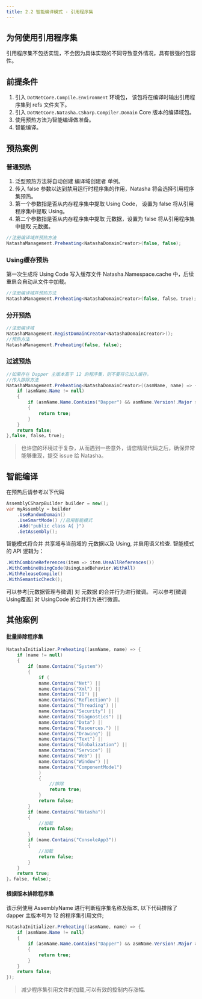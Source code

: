 ```yaml
---
title: 2.2 智能编译模式 - 引用程序集
---
```


## 为何使用引用程序集

引用程序集不包括实现，不会因为具体实现的不同导致意外情况，具有很强的包容性。

## 前提条件

1. 引入 `DotNetCore.Compile.Environment` 环境包， 该包将在编译时输出引用程序集到 refs 文件夹下。
2. 引入 `DotNetCore.Natasha.CSharp.Compiler.Domain` Core 版本的编译域包。
3. 使用预热方法为智能编译做准备。
4. 智能编译。

## 预热案例

### 普通预热

1. 泛型预热方法将自动创建 编译域创建者 单例。
2. 传入 false 参数以达到禁用运行时程序集的作用，Natasha 将会选择引用程序集预热。
3. 第一个参数指是否从内存程序集中提取 Using Code， 设置为 false 将从引用程序集中提取 Using。
4. 第二个参数指是否从内存程序集中提取 元数据，设置为 false 将从引用程序集中提取 元数据。

```cs
//注册编译域并预热方法
NatashaManagement.Preheating<NatashaDomainCreator>(false, false);
```

### Using缓存预热

第一次生成将 Using Code 写入缓存文件  Natasha.Namespace.cache 中，后续重启会自动从文件中加载。

```cs
//注册编译域并预热方法
NatashaManagement.Preheating<NatashaDomainCreator>(false, false，true);
```

### 分开预热

```cs
//注册编译域
NatashaManagement.RegistDomainCreator<NatashaDomainCreator>();
//预热方法
NatashaManagement.Preheating(false, false);
```

### 过滤预热

```cs
//如果存在 Dapper 主版本高于 12 的程序集，则不要将它加入缓存。
//传入排除方法
NatashaManagement.Preheating<NatashaDomainCreator>((asmName, name) => {
    if (asmName.Name != null)
    {
        if (asmName.Name.Contains("Dapper") && asmName.Version!.Major > 12)
        {
            return true;
        }
    }
    return false;
},false, false，true);
```

> 也许您的环境过于复杂，从而遇到一些意外，请您精简代码之后，确保异常能够重现，提交 issue 给 Natasha。

## 智能编译

在预热后请参考以下代码

```cs
AssemblyCSharpBuilder builder = new();
var myAssembly = builder
    .UseRandomDomain()
    .UseSmartMode() //启用智能模式
    .Add("public class A{ }")
    .GetAssembly();
```

智能模式将合并 共享域与当前域的 元数据以及 Using, 并启用语义检查.
智能模式的 API 逻辑为：

```cs
.WithCombineReferences(item => item.UseAllReferences())
.WithCombineUsingCode(UsingLoadBehavior.WithAll)
.WithReleaseCompile()
.WithSemanticCheck();
```

可以参考[元数据管理与微调] 对 元数据 的合并行为进行微调。
可以参考[微调Using覆盖] 对 UsingCode 的合并行为进行微调。

## 其他案例

#### 批量排除程序集

```cs
NatashaInitializer.Preheating((asmName, name) => {
    if (name != null)
    {
        if (name.Contains("System"))
        {
            if (
            name.Contains("Net") ||
            name.Contains("Xml") ||
            name.Contains("IO") ||
            name.Contains("Reflection") ||
            name.Contains("Threading") ||
            name.Contains("Security") ||
            name.Contains("Diagnostics") ||
            name.Contains("Data") ||
            name.Contains("Resources.") ||
            name.Contains("Drawing") ||
            name.Contains("Text") ||
            name.Contains("Globalization") ||
            name.Contains("Service") ||
            name.Contains("Web") ||
            name.Contains("Window") ||
            name.Contains("ComponentModel")
            )
            {
                //排除
                return true;
            }
            return false;
        }
        if (name.Contains("Natasha"))
        {
            //加载
            return false;
        }
        if (name.Contains("ConsoleApp3"))
        {
            //加载
            return false;
        }
    }
    return true;
}，false, false);
```

#### 根据版本排除程序集

该示例使用 AssemblyName 进行判断程序集名称及版本, 以下代码排除了 dapper 主版本号为 12 的程序集引用文件;

```cs
NatashaInitializer.Preheating((asmName, name) => {
    if (asmName.Name != null)
    {
        if (asmName.Name.Contains("Dapper") && asmName.Version!.Major > 12)
        {
            return true;
        }
    }
    return false;
});
```

> 减少程序集引用文件的加载,可以有效的控制内存涨幅.
